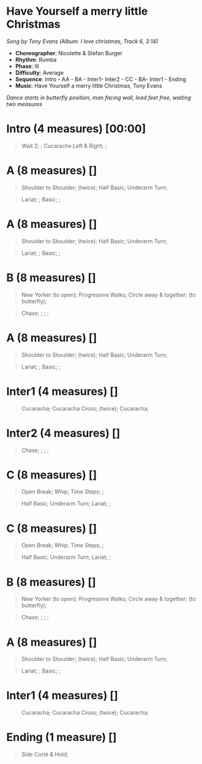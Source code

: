 # Have Yourself a merry little Christmas
*Song by Tony Evans (Album: I love christmas, Track 6, 3:14)*

* **Choreographer**: Nicolette & Stefan Burger
* **Rhythm**: Rumba
* **Phase**: III
* **Difficulty**: Average
* **Sequence**: Intro - AA - BA - Inter1- Inter2 - CC - BA- Inter1 - Ending
* **Music**: Have Yourself a merry little Christmas, Tony Evans

*Dance starts in butterfly position, man facing wall, lead feet free, waiting two measures*

# Intro (4 measures) [00:00]

> Wait 2; ; Cucarache Left & Right; ;

# A (8 measures) []

> Shoulder to Shoulder; (twice); Half Basic; Underarm Turn;

> Lariat; ; Basic; ;

# A (8 measures) []

> Shoulder to Shoulder; (twice); Half Basic; Underarm Turn;

> Lariat; ; Basic; ;

# B (8 measures) []

> New Yorker (to open); Progressive Walks; Circle away & together; (to butterfly);

> Chase; ; ; ;

# A (8 measures) []

> Shoulder to Shoulder; (twice); Half Basic; Underarm Turn;

> Lariat; ; Basic; ;

# Inter1 (4 measures) []

> Cucaracha; Cucaracha Cross; (twice); Cucaracha;

# Inter2 (4 measures) []

> Chase; ; ; ;

# C (8 measures) []

> Open Break; Whip; Time Steps; ;

> Half Basic; Underarm Turn; Lariat; ;

# C (8 measures) []

> Open Break; Whip; Time Steps; ;

> Half Basic; Underarm Turn; Lariat; ;

# B (8 measures) []

> New Yorker (to open); Progressive Walks; Circle away & together; (to butterfly);

> Chase; ; ; ;

# A (8 measures) []

> Shoulder to Shoulder; (twice); Half Basic; Underarm Turn;

> Lariat; ; Basic; ;

# Inter1 (4 measures) []

> Cucaracha; Cucaracha Cross; (twice); Cucaracha;

# Ending (1 measure) []

> Side Corté & Hold;
